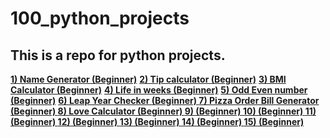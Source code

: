 # 100_python_projects
## This is a repo for python projects.  
**[1) Name Generator (Beginner)](Name_Generator.py)**
**[2) Tip calculator (Beginner)](Tip_Calculator.py)**
**[3) BMI Calculator (Beginner)](BMI_calculator.py)**
**[4) Life in weeks (Beginner)](Life_in_weeks.py)**
**[5) Odd Even number (Beginner)](Odd_Even_Number.py)**
**[6) Leap Year Checker (Beginner) ](Leap_year.py)**
**[7) Pizza Order Bill Generator (Beginner) ](Pizza_Order.py)**
**[8) Love Calculator (Beginner) ](Love_Calculator.py)**
**[9) (Beginner) ]()**
**[10) (Beginner) ]()**
**[11) (Beginner) ]()**
**[12) (Beginner) ]()**
**[13) (Beginner) ]()**
**[14) (Beginner) ]()**
**[15) (Beginner) ]()**

